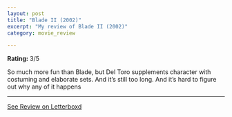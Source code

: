 ```yaml
---
layout: post
title: "Blade II (2002)"
excerpt: "My review of Blade II (2002)"
category: movie_review

---
```


**Rating:** 3/5

So much more fun than Blade, but Del Toro supplements character with costuming and elaborate sets. And it’s still too long. And it’s hard to figure out why any of it happens

<hr>

[See Review on Letterboxd](https://boxd.it/1r78fN)

